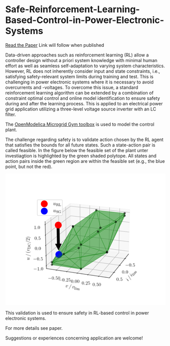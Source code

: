 # Safe-Reinforcement-Learning-Based-Control-in-Power-Electronic-Systems
[Read the Paper]() Link will follow when published

Data-driven approaches such as reinforcement learning (RL) allow a controller design without a priori system knowledge with minimal human effort as well as seamless self-adaptation to varying system characteristics.
However, RL does not inherently consider input and state constraints, i.e., satisfying safety-relevant system limits during training and test.
This is challenging in power electronic systems where it is necessary to avoid overcurrents and -voltages. 
To overcome this issue, a standard reinforcement learning algorithm can be extended by a combination of constraint optimal control and online model identification to ensure safety during and after the learning process.
This is applied to an electrical power grid application utilizing a three-level voltage source inverter with an LC filter.

The [OpenModelica Microgrid Gym toolbox](https://github.com/upb-lea/openmodelica-microgrid-gym) 
is used to model the control plant.

The challenge regarding safety is to validate action chosen by the RL agent that satisfies the bounds for all future states. 
Such a state-action pair is called feasible.
In the figure below the feasible set of the plant unter investiagtion is highlighted by the green shaded polytope.
All states and action pairs inside the green region are within the feasible set (e.g., the blue point, but not the red).


![](docs/img/Feasible_set_smallv.png)

This validation is used to ensure safety in RL-based control in power electronic systems.

For more details see paper.

Suggestions or experiences concerning application are welcome!
